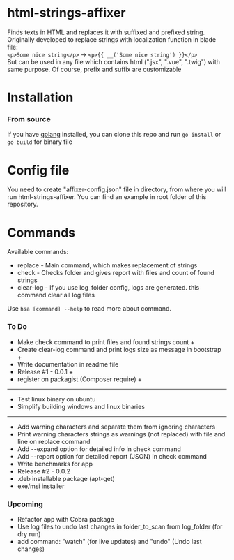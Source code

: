 # html-strings-affixer
Finds texts in HTML and replaces it with suffixed and prefixed string.    
Originally developed to replace strings with localization function in blade file:      
`<p>Some nice string</p>` -> `<p>{{ __('Some nice string') }}</p>`     
But can be used in any file which contains html (".jsx", ".vue", ".twig") with same purpose. Of course, prefix and suffix are customizable

# Installation

### From source
If you have [golang](https://go.dev/doc/install) installed, you can clone this repo and run `go install` or `go build` for binary file

# Config file
You need to create "affixer-config.json" file in directory, from where you will run html-strings-affixer. You can find an example in root folder of this repository.

# Commands
Available commands:
- replace - Main command, which makes replacement of strings
- check - Checks folder and gives report with files and count of found strings
- clear-log - If you use log_folder config, logs are generated. this command clear all log files    

Use `hsa [command] --help` to read more about command. 


### To Do
- Make check command to print files and found strings count +
- Create clear-log command and print logs size as message in bootstrap +
- Write documentation in readme file
- Release #1 - 0.0.1 +
- register on packagist (Composer require) +
-------
- Test linux binary on ubuntu
- Simplify building windows and linux binaries
-------
- Add warning characters and separate them from ignoring characters
- Print warning characters strings as warnings (not replaced) with file and line on replace command
- Add --expand option for detailed info in check command
- Add --report option for detailed report (JSON) in check command
- Write benchmarks for app
- Release #2 - 0.0.2
- .deb installable package (apt-get)
- exe/msi installer


### Upcoming
- Refactor app with Cobra package
- Use log files to undo last changes in folder_to_scan from log_folder (for dry run)
- add command: "watch" (for live updates) and "undo" (Undo last changes)